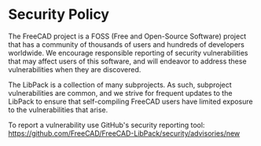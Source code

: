# Security Policy

The FreeCAD project is a FOSS (Free and Open-Source Software) project that has a community of thousands of users and
hundreds of developers worldwide. We encourage responsible reporting of security vulnerabilities that may affect users
of this software, and will endeavor to address these vulnerabilities when they are discovered.

The LibPack is a collection of many subprojects. As such, subproject vulnerabilities are common, and we strive for
frequent updates to the LibPack to ensure that self-compiling FreeCAD users have limited exposure to the vulnerabilities
that arise.

To report a vulnerability use GitHub's security reporting tool:
https://github.com/FreeCAD/FreeCAD-LibPack/security/advisories/new
